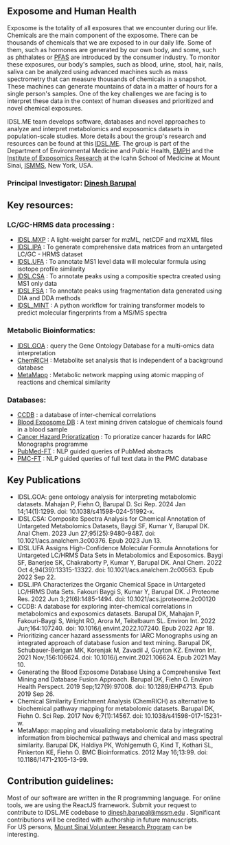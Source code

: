 ## Exposome and Human Health
Exposome is the totality of all exposures that we encounter during our life. Chemicals are the main component of the exposome. There can be thousands of chemicals that we are exposed to in our daily life. Some of them, such as hormones are generated by our own body, and some, such as phthalates or [PFAS](https://www.epa.gov/pfas) are introduced by the consumer industry. To monitor these exposures, our body's samples, such as blood, urine, stool, hair, nails, saliva can be analyzed using advanced machines such as mass spectrometry that can measure thousands of chemicals in a snapshot. These machines can generate mountains of data in a matter of hours for a single person's samples. One of the key challenges we are facing is to interpret these data in the context of human diseases and prioritized and novel chemical exposures.

IDSL.ME team develops software, databases and novel approaches to analyze and interpret metabolomics and exposomics datasets in population-scale studies.
More details about the group's research and resources can be found at this [IDSL.ME](https://www.idsl.me/). The group is part of the Department of Environmental Medicine and Public Health, [EMPH](https://icahn.mssm.edu/about/departments/environmental-public-health) and the [Institute of Exposomics Research](https://mountsinaiexposomics.org/) at the Icahn School of Medicine at Mount Sinai, [ISMMS](https://icahn.mssm.edu/), New York, USA. 

### Principal Investigator: [Dinesh Barupal](https://profiles.mountsinai.org/dinesh-barupal)

## Key resources: 

### LC/GC-HRMS data processing : 
* [IDSL.MXP](https://github.com/idslme/IDSL.MXP) : A light-weight parser for mzML, netCDF and mzXML files
* [IDSL.IPA](https://github.com/idslme/IDSL.IPA) : To generate comprehensive data matrices from an untargeted LC/GC - HRMS dataset
* [IDSL.UFA](https://github.com/idslme/IDSL.UFA) : To annotate MS1 level data will molecular formula using isotope profile similarity
* [IDSL.CSA](https://github.com/idslme/IDSL.CSA) : To annotate peaks using a compositie spectra created using MS1 only data
* [IDSL.FSA](https://github.com/idslme/IDSL.FSA) : To annotate peaks using fragmentation data generated using DIA and DDA methods
* [IDSL_MINT](https://github.com/idslme/IDSL_MINT) : A python workflow for training transformer models to predict molecular fingerprints from a MS/MS spectra

### Metabolic Bioinformatics: 
* [IDSL.GOA](https://goa.idsl.site/) : query the Gene Ontology Database for a multi-omics data interpretation
* [ChemRICH](https://github.com/idslme/ChemRICH) : Metabolite set analysis that is independent of a background database
* [MetaMapp](https://github.com/barupal/MetaMapp) : Metabolic network mapping using atomic mapping of reactions and chemical similarity

### Databases:
* [CCDB](https://ccdb.idsl.me/) : a database of inter-chemical correlations
* [Blood Exposome DB](https://bloodexposome.org/) : A text mining driven catalogue of chemicals found in a blood sample
* [Cancer Hazard Prioratization](https://cancer.idsl.me/) : To prioratize cancer hazards for IARC Monographs programme
* [PubMed-FT](https://pubmed.idsl.site/) : NLP guided queries of PubMed abstracts
* [PMC-FT](https://pmc.idsl.me/) : NLP guided queries of full text data in the PMC database

## Key Publications

* IDSL.GOA: gene ontology analysis for interpreting metabolomic datasets. Mahajan P, Fiehn O, Barupal D. Sci Rep. 2024 Jan 14;14(1):1299. doi: 10.1038/s41598-024-51992-x.
* IDSL.CSA: Composite Spectra Analysis for Chemical Annotation of Untargeted Metabolomics Datasets, Baygi SF, Kumar Y, Barupal DK. Anal Chem. 2023 Jun 27;95(25):9480-9487. doi: 10.1021/acs.analchem.3c00376. Epub 2023 Jun 13.
* IDSL.UFA Assigns High-Confidence Molecular Formula Annotations for Untargeted LC/HRMS Data Sets in Metabolomics and Exposomics. Baygi SF, Banerjee SK, Chakraborty P, Kumar Y, Barupal DK. Anal Chem. 2022 Oct 4;94(39):13315-13322. doi: 10.1021/acs.analchem.2c00563. Epub 2022 Sep 22.
* IDSL.IPA Characterizes the Organic Chemical Space in Untargeted LC/HRMS Data Sets. Fakouri Baygi S, Kumar Y, Barupal DK. J Proteome Res. 2022 Jun 3;21(6):1485-1494. doi: 10.1021/acs.jproteome.2c00120
* CCDB: A database for exploring inter-chemical correlations in metabolomics and exposomics datasets. Barupal DK, Mahajan P, Fakouri-Baygi S, Wright RO, Arora M, Teitelbaum SL. Environ Int. 2022 Jun;164:107240. doi: 10.1016/j.envint.2022.107240. Epub 2022 Apr 18.
* Prioritizing cancer hazard assessments for IARC Monographs using an integrated approach of database fusion and text mining. Barupal DK, Schubauer-Berigan MK, Korenjak M, Zavadil J, Guyton KZ. Environ Int. 2021 Nov;156:106624. doi: 10.1016/j.envint.2021.106624. Epub 2021 May 10.
* Generating the Blood Exposome Database Using a Comprehensive Text Mining and Database Fusion Approach. Barupal DK, Fiehn O. Environ Health Perspect. 2019 Sep;127(9):97008. doi: 10.1289/EHP4713. Epub 2019 Sep 26.
* Chemical Similarity Enrichment Analysis (ChemRICH) as alternative to biochemical pathway mapping for metabolomic datasets. Barupal DK, Fiehn O. Sci Rep. 2017 Nov 6;7(1):14567. doi: 10.1038/s41598-017-15231-w.
* MetaMapp: mapping and visualizing metabolomic data by integrating information from biochemical pathways and chemical and mass spectral similarity. Barupal DK, Haldiya PK, Wohlgemuth G, Kind T, Kothari SL, Pinkerton KE, Fiehn O.  BMC Bioinformatics. 2012 May 16;13:99. doi: 10.1186/1471-2105-13-99.


## Contribution guidelines:
Most of our software are written in the R programming language. For online tools, we are using the ReactJS framework. Submit your request to contribute to IDSL.ME codebase to dinesh.barupal@mssm.edu . Significant contributions will be credited with authorship in future manuscripts.  
For US persons, [Mount Sinai Volunteer Research Program](https://www.mountsinai.org/locations/mount-sinai/about/volunteer/student-research) can be interesting. 




